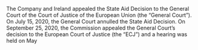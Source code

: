 The Company and Ireland appealed the State Aid Decision to the General Court of the Court of Justice of the European Union
(the  “General  Court”).  On  July  15,  2020,  the  General  Court  annulled  the  State  Aid  Decision.  On  September  25,  2020,  the
Commission appealed the General Court’s decision to the European Court of Justice (the “ECJ”) and a hearing was held on May